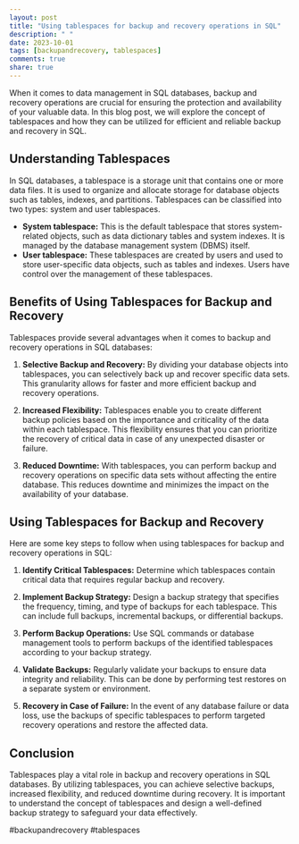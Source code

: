 ```yaml
---
layout: post
title: "Using tablespaces for backup and recovery operations in SQL"
description: " "
date: 2023-10-01
tags: [backupandrecovery, tablespaces]
comments: true
share: true
---
```


When it comes to data management in SQL databases, backup and recovery operations are crucial for ensuring the protection and availability of your valuable data. In this blog post, we will explore the concept of tablespaces and how they can be utilized for efficient and reliable backup and recovery in SQL.

## Understanding Tablespaces

In SQL databases, a tablespace is a storage unit that contains one or more data files. It is used to organize and allocate storage for database objects such as tables, indexes, and partitions. Tablespaces can be classified into two types: system and user tablespaces.

- **System tablespace:** This is the default tablespace that stores system-related objects, such as data dictionary tables and system indexes. It is managed by the database management system (DBMS) itself.
- **User tablespace:** These tablespaces are created by users and used to store user-specific data objects, such as tables and indexes. Users have control over the management of these tablespaces.

## Benefits of Using Tablespaces for Backup and Recovery

Tablespaces provide several advantages when it comes to backup and recovery operations in SQL databases:

1. **Selective Backup and Recovery:** By dividing your database objects into tablespaces, you can selectively back up and recover specific data sets. This granularity allows for faster and more efficient backup and recovery operations.

2. **Increased Flexibility:** Tablespaces enable you to create different backup policies based on the importance and criticality of the data within each tablespace. This flexibility ensures that you can prioritize the recovery of critical data in case of any unexpected disaster or failure.

3. **Reduced Downtime:** With tablespaces, you can perform backup and recovery operations on specific data sets without affecting the entire database. This reduces downtime and minimizes the impact on the availability of your database.

## Using Tablespaces for Backup and Recovery

Here are some key steps to follow when using tablespaces for backup and recovery operations in SQL:

1. **Identify Critical Tablespaces:** Determine which tablespaces contain critical data that requires regular backup and recovery.

2. **Implement Backup Strategy:** Design a backup strategy that specifies the frequency, timing, and type of backups for each tablespace. This can include full backups, incremental backups, or differential backups.

3. **Perform Backup Operations:** Use SQL commands or database management tools to perform backups of the identified tablespaces according to your backup strategy.

4. **Validate Backups:** Regularly validate your backups to ensure data integrity and reliability. This can be done by performing test restores on a separate system or environment.

5. **Recovery in Case of Failure:** In the event of any database failure or data loss, use the backups of specific tablespaces to perform targeted recovery operations and restore the affected data.

## Conclusion

Tablespaces play a vital role in backup and recovery operations in SQL databases. By utilizing tablespaces, you can achieve selective backups, increased flexibility, and reduced downtime during recovery. It is important to understand the concept of tablespaces and design a well-defined backup strategy to safeguard your data effectively.

#backupandrecovery #tablespaces